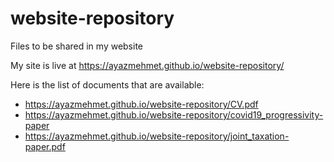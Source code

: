 # website-repository
Files to be shared in my website

My site is live at https://ayazmehmet.github.io/website-repository/

Here is the list of documents that are available:
- https://ayazmehmet.github.io/website-repository/CV.pdf
- https://ayazmehmet.github.io/website-repository/covid19_progressivity-paper
- https://ayazmehmet.github.io/website-repository/joint_taxation-paper.pdf
